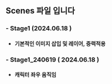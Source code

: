 ## Scenes 파일 입니다
 ### - Stage1 (2024.06.18 ) 
 - #### 기본적인 이미지 삽입 및 레이어, 중력적용
 ### - Stage1_240619 ( 2024.06.18 ) 
- ####  캐릭터 좌우 움직임
